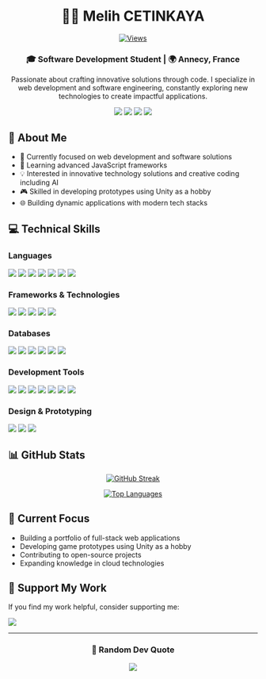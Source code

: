 <div align="center">
  
# 👨‍💻 Melih CETINKAYA

[![Views](https://komarev.com/ghpvc/?username=melih0132&color=blue&style=flat-square&label=Profile+Views)](https://github.com/melih0132)

### 🎓 Software Development Student | 🌍 Annecy, France

Passionate about crafting innovative solutions through code. I specialize in web development and software engineering, constantly exploring new technologies to create impactful applications.

[<img src="https://img.shields.io/badge/LinkedIn-%230077B5.svg?style=for-the-badge&logo=linkedin&logoColor=white" />](https://linkedin.com/in/melih-ctk)
[<img src="https://img.shields.io/badge/Instagram-%23E4405F.svg?style=for-the-badge&logo=Instagram&logoColor=white" />](https://instagram.com/m.ctk1)
[<img src="https://img.shields.io/badge/X-black.svg?style=for-the-badge&logo=X&logoColor=white" />](https://x.com/MelMet32)
[<img src="https://img.shields.io/badge/-Stackoverflow-FE7A16?style=for-the-badge&logo=stack-overflow&logoColor=white" />](https://stackoverflow.com/users/23113808)

</div>

## 🚀 About Me

- 🎯 Currently focused on web development and software solutions
- 🌱 Learning advanced JavaScript frameworks
- 💡 Interested in innovative technology solutions and creative coding including AI
- 🎮 Skilled in developing prototypes using Unity as a hobby
- 🌐 Building dynamic applications with modern tech stacks

## 💻 Technical Skills

### Languages
<div align="left">
  <img src="https://img.shields.io/badge/C%23-%23239120.svg?style=for-the-badge&logo=csharp&logoColor=white" />
  <img src="https://img.shields.io/badge/Python-%233572A0.svg?style=for-the-badge&logo=python&logoColor=white" />
  <img src="https://img.shields.io/badge/HTML5-%23E34F26.svg?style=for-the-badge&logo=html5&logoColor=white" />
  <img src="https://img.shields.io/badge/CSS3-%231572B6.svg?style=for-the-badge&logo=css3&logoColor=white" />
  <img src="https://img.shields.io/badge/JavaScript-%23323330.svg?style=for-the-badge&logo=javascript&logoColor=%23F7DF1E" />
  <img src="https://img.shields.io/badge/PHP-%777BB4.svg?style=for-the-badge&logo=php&logoColor=white" />
  <img src="https://img.shields.io/badge/SQL-%234479A1.svg?style=for-the-badge&logo=mysql&logoColor=white" />
</div>

### Frameworks & Technologies
<div align="left">
  <img src="https://img.shields.io/badge/node.js-6DA55F?style=for-the-badge&logo=node.js&logoColor=white" />
  <img src="https://img.shields.io/badge/express.js-%23404d59.svg?style=for-the-badge&logo=express&logoColor=%2361DAFB" />
  <img src="https://img.shields.io/badge/Socket.io-%23323330.svg?style=for-the-badge&logo=socketdotio&logoColor=white" />
  <img src="https://img.shields.io/badge/Laravel-%23FF2D20.svg?style=for-the-badge&logo=laravel&logoColor=white" />
  <img src="https://img.shields.io/badge/JQuery-%230769AD.svg?style=for-the-badge&logo=jquery&logoColor=white" />
</div>

### Databases
<div align="left">
  <img src="https://img.shields.io/badge/PostgreSQL-%23316192.svg?style=for-the-badge&logo=postgresql&logoColor=white" />
  <img src="https://img.shields.io/badge/MySQL-%2300f.svg?style=for-the-badge&logo=mysql&logoColor=white" />
  <img src="https://img.shields.io/badge/MariaDB-%230072b7.svg?style=for-the-badge&logo=mariadb&logoColor=white" />
  <img src="https://img.shields.io/badge/Microsoft%20SQL%20Server-%234F4F4F.svg?style=for-the-badge&logo=microsoftsqlserver&logoColor=white" />
  <img src="https://img.shields.io/badge/PgAdmin4-%230E2A7A.svg?style=for-the-badge&logo=pgadmin&logoColor=white" />
  <img src="https://img.shields.io/badge/PhpMyAdmin-%230C7D9A.svg?style=for-the-badge&logo=phpmyadmin&logoColor=white" />
</div>

### Development Tools
<div align="left">
  <img src="https://img.shields.io/badge/VS%20Code-007ACC?style=for-the-badge&logo=visual-studio-code&logoColor=white" />
  <img src="https://img.shields.io/badge/Visual%20Studio%202022-5C2D91?style=for-the-badge&logo=visualstudio&logoColor=white" />
  <img src="https://img.shields.io/badge/git-%23F05033.svg?style=for-the-badge&logo=git&logoColor=white" />
  <img src="https://img.shields.io/badge/github-%23121011.svg?style=for-the-badge&logo=github&logoColor=white" />
  <img src="https://img.shields.io/badge/Linux-%23000000.svg?style=for-the-badge&logo=linux&logoColor=white" />
  <img src="https://img.shields.io/badge/Bash-%234E9A5B.svg?style=for-the-badge&logo=gnu-bash&logoColor=white" />
  <img src="https://img.shields.io/badge/Nodemon-%23F56565.svg?style=for-the-badge&logo=nodemon&logoColor=white" />
</div>

### Design & Prototyping
<div align="left">
  <img src="https://img.shields.io/badge/Figma-%23F24E1E.svg?style=for-the-badge&logo=figma&logoColor=white" />
  <img src="https://img.shields.io/badge/Adobe%20Illustrator-%23FF9A00.svg?style=for-the-badge&logo=adobe-illustrator&logoColor=white" />
  <img src="https://img.shields.io/badge/Adobe%20Photoshop-%23D83C6D.svg?style=for-the-badge&logo=adobephotoshop&logoColor=white" />
</div>

## 📊 GitHub Stats

<div align="center">
  
[![GitHub Streak](https://github-readme-streak-stats.herokuapp.com/?user=melih0132&theme=github_dark&hide_border=true)](https://github.com/melih0132)

[![Top Languages](https://github-readme-stats.vercel.app/api/top-langs/?username=melih0132&theme=github_dark&hide_border=true&include_all_commits=true&count_private=true&layout=compact)](https://github.com/melih0132)

</div>

## 🎯 Current Focus

- Building a portfolio of full-stack web applications
- Developing game prototypes using Unity as a hobby
- Contributing to open-source projects
- Expanding knowledge in cloud technologies

## 💖 Support My Work

If you find my work helpful, consider supporting me:

[<img src="https://img.shields.io/badge/PayPal-00457C?style=for-the-badge&logo=paypal&logoColor=white" />](https://paypal.me/melih0132)

---

<div align="center">
  
### 💭 Random Dev Quote
  
![](https://quotes-github-readme.vercel.app/api?type=horizontal&theme=dark)

</div>

